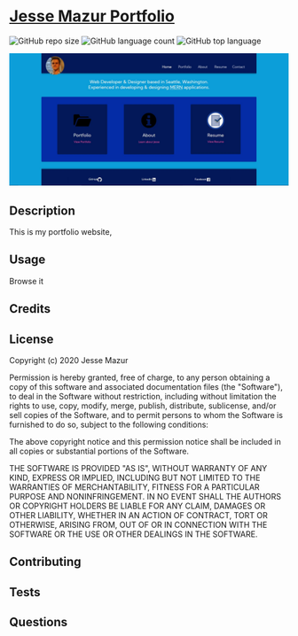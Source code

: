 
# [Jesse Mazur Portfolio](https://jmazur-react-portfolio.herokuapp.com/)
![GitHub repo size](https://img.shields.io/github/repo-size/JMantis0/react-portfolio)  ![GitHub language count](https://img.shields.io/github/languages/count/JMantis0/react-portfolio)  ![GitHub top language](https://img.shields.io/github/languages/top/JMantis0/react-portfolio)  

![mainScreenshot](./client/public/assets/images/Portfolio-Shot.jpg)

## Description
This is my portfolio website, 
## Usage

Browse it

## Credits



## License


Copyright (c) 2020 Jesse Mazur

Permission is hereby granted, free of charge, to any person obtaining a copy
of this software and associated documentation files (the "Software"), to deal
in the Software without restriction, including without limitation the rights
to use, copy, modify, merge, publish, distribute, sublicense, and/or sell
copies of the Software, and to permit persons to whom the Software is
furnished to do so, subject to the following conditions:

The above copyright notice and this permission notice shall be included in all
copies or substantial portions of the Software.

THE SOFTWARE IS PROVIDED "AS IS", WITHOUT WARRANTY OF ANY KIND, EXPRESS OR
IMPLIED, INCLUDING BUT NOT LIMITED TO THE WARRANTIES OF MERCHANTABILITY,
FITNESS FOR A PARTICULAR PURPOSE AND NONINFRINGEMENT. IN NO EVENT SHALL THE
AUTHORS OR COPYRIGHT HOLDERS BE LIABLE FOR ANY CLAIM, DAMAGES OR OTHER
LIABILITY, WHETHER IN AN ACTION OF CONTRACT, TORT OR OTHERWISE, ARISING FROM,
OUT OF OR IN CONNECTION WITH THE SOFTWARE OR THE USE OR OTHER DEALINGS IN THE
SOFTWARE.

## Contributing



## Tests



## Questions


